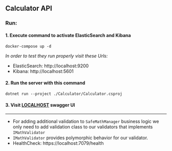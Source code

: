 ## Calculator API

### Run:
#### 1. Execute command to activate ElasticSearch and Kibana
```
docker-compose up -d
```
*In order to test they run properly visit these Urls:*
- ElasticSearch: http://localhost:9200
- Kibana: http://localhost:5601


#### 2. Run the server with this command
```
dotnet run --project ./Calculator/Calculator.csproj
```

#### 3. Visit [LOCALHOST](https://localhost:7079/swagger/index.html) swagger UI

---

- For adding additional validation to `SafeMathManager` business logic we only need to add validation class to our validators that implements `IMathValidator`
- `IMathValidator` provides polymorphic behavior for our validator.
- HealthCheck: https://localhost:7079/health